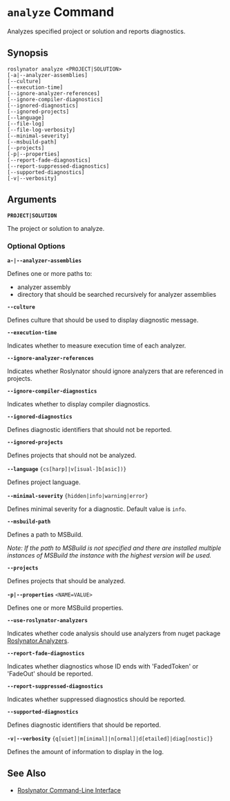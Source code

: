 
# `analyze` Command

Analyzes specified project or solution and reports diagnostics.

## Synopsis

```
roslynator analyze <PROJECT|SOLUTION>
[-a|--analyzer-assemblies]
[--culture]
[--execution-time]
[--ignore-analyzer-references]
[--ignore-compiler-diagnostics]
[--ignored-diagnostics]
[--ignored-projects]
[--language]
[--file-log]
[--file-log-verbosity]
[--minimal-severity]
[--msbuild-path]
[--projects]
[-p|--properties]
[--report-fade-diagnostics]
[--report-suppressed-diagnostics]
[--supported-diagnostics]
[-v|--verbosity]
```

## Arguments

**`PROJECT|SOLUTION`**

The project or solution to analyze.

### Optional Options

**`a-|--analyzer-assemblies`**

Defines one or more paths to:

* analyzer assembly
* directory that should be searched recursively for analyzer assemblies

**`--culture`**

Defines culture that should be used to display diagnostic message.

**`--execution-time`**

Indicates whether to measure execution time of each analyzer.

**`--ignore-analyzer-references`**

Indicates whether Roslynator should ignore analyzers that are referenced in projects.

**`--ignore-compiler-diagnostics`**

Indicates whether to display compiler diagnostics.

**`--ignored-diagnostics`**

Defines diagnostic identifiers that should not be reported.

**`--ignored-projects`**

Defines projects that should not be analyzed.

**`--language`** `{cs[harp]|v[isual-]b[asic])}`

Defines project language.

**`--minimal-severity`** `{hidden|info|warning|error}`

Defines minimal severity for a diagnostic. Default value is `info`.

**`--msbuild-path`**

Defines a path to MSBuild.

*Note: If the path to MSBuild is not specified and there are installed multiple instances of MSBuild the instance with the highest version will be used.*

**`--projects`**

Defines projects that should be analyzed.

**`-p|--properties`** `<NAME=VALUE>`

Defines one or more MSBuild properties.

**`--use-roslynator-analyzers`**

Indicates whether code analysis should use analyzers from nuget package [Roslynator.Analyzers](https://nuget.org/packages/Roslynator.Analyzers).

**`--report-fade-diagnostics`**

Indicates whether diagnostics whose ID ends with 'FadedToken' or 'FadeOut' should be reported.

**`--report-suppressed-diagnostics`**

Indicates whether suppressed diagnostics should be reported.

**`--supported-diagnostics`**

Defines diagnostic identifiers that should be reported.

**`-v|--verbosity`** `{q[uiet]|m[inimal]|n[ormal]|d[etailed]|diag[nostic]}`

Defines the amount of information to display in the log.

## See Also

* [Roslynator Command-Line Interface](README.md)

